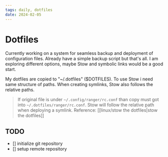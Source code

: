 ```yaml
---
tags: daily, dotfiles
date: 2024-02-05
---
```


# Dotfiles

Currently working on a system for seamless backup and deployment of configuration files. Already have a simple backup script but that's all. I am exploring different options, maybe Stow and symbolic links would be a good start.

My dotfiles are copied to "~/.dotfiles" ($DOTFILES). To use Stow i need same structure of paths. When creating symlinks, Stow also follows the relative paths.

>If original file is under `~/.config/ranger/rc.conf` than copy must got into `~/.dotfiles/ranger/rc.conf`. Stow will follow the relative path when deploying a symlink. Reference: [[linux/stow the dotfiles|stow the dotfiles]]




## TODO


- [] initialize git repository
- [] setup remote repository